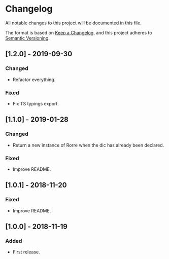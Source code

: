 # Changelog

All notable changes to this project will be documented in this file.

The format is based on [Keep a Changelog](https://keepachangelog.com/en/1.0.0/), and this project
adheres to [Semantic Versioning](https://semver.org/spec/v2.0.0.html).

## [1.2.0] - 2019-09-30

### Changed

- Refactor everything.

### Fixed

- Fix TS typings export.

## [1.1.0] - 2019-01-28

### Changed

- Return a new instance of Rorre when the dic has already been declared.

### Fixed

- Improve README.

## [1.0.1] - 2018-11-20

### Fixed

- Improve README.

## [1.0.0] - 2018-11-19

### Added

- First release.
